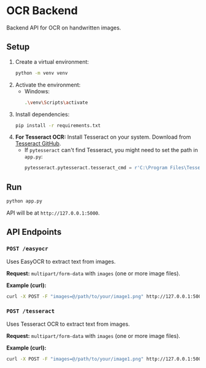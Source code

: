 # OCR Backend

Backend API for OCR on handwritten images.

## Setup

1.  Create a virtual environment:
    ```bash
    python -m venv venv
    ```
2.  Activate the environment:
    *   Windows:
        ```bash
        .\venv\Scripts\activate
        ```
3.  Install dependencies:
    ```bash
    pip install -r requirements.txt
    ```
4.  **For Tesseract OCR:** Install Tesseract on your system. Download from [Tesseract GitHub](https://github.com/tesseract-ocr/tesseract).
    *   If `pytesseract` can't find Tesseract, you might need to set the path in `app.py`:
        ```python
        pytesseract.pytesseract.tesseract_cmd = r'C:\Program Files\Tesseract-OCR\tesseract.exe'
        ```

## Run

```bash
python app.py
```

API will be at `http://127.0.0.1:5000`.

## API Endpoints

### `POST /easyocr`

Uses EasyOCR to extract text from images.

**Request:** `multipart/form-data` with `images` (one or more image files).

**Example (curl):**

```bash
curl -X POST -F "images=@/path/to/your/image1.png" http://127.0.0.1:5000/easyocr
```

### `POST /tesseract`

Uses Tesseract OCR to extract text from images.

**Request:** `multipart/form-data` with `images` (one or more image files).

**Example (curl):**

```bash
curl -X POST -F "images=@/path/to/your/image1.png" http://127.0.0.1:5000/tesseract
```
